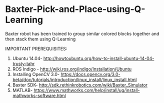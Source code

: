 # Baxter-Pick-and-Place-using-Q-Learning
Baxter robot has been trained to group similar colored blocks together and then stack them using Q-Learning

IMPORTANT PREREQUISITES:

1. Ubuntu 14.04-  http://howtoubuntu.org/how-to-install-ubuntu-14-04-trusty-tahr
2. ROS Indigo - http://wiki.ros.org/indigo/Installation/Ubuntu
3. Installing OpenCV 3.0- https://docs.opencv.org/3.0-beta/doc/tutorials/introduction/linux_install/linux_install.html
4. Baxter SDK- http://sdk.rethinkrobotics.com/wiki/Baxter_Simulator
5. MATLAB- https://www.mathworks.com/help/install/ug/install-mathworks-software.html

